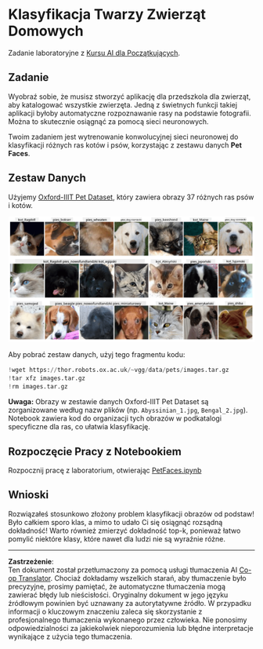 <!--
CO_OP_TRANSLATOR_METADATA:
{
  "original_hash": "b70fcf7fcee862990f848c679090943f",
  "translation_date": "2025-10-03T14:54:42+00:00",
  "source_file": "lessons/4-ComputerVision/07-ConvNets/lab/README.md",
  "language_code": "pl"
}
-->
# Klasyfikacja Twarzy Zwierząt Domowych

Zadanie laboratoryjne z [Kursu AI dla Początkujących](https://github.com/microsoft/ai-for-beginners).

## Zadanie

Wyobraź sobie, że musisz stworzyć aplikację dla przedszkola dla zwierząt, aby katalogować wszystkie zwierzęta. Jedną z świetnych funkcji takiej aplikacji byłoby automatyczne rozpoznawanie rasy na podstawie fotografii. Można to skutecznie osiągnąć za pomocą sieci neuronowych.

Twoim zadaniem jest wytrenowanie konwolucyjnej sieci neuronowej do klasyfikacji różnych ras kotów i psów, korzystając z zestawu danych **Pet Faces**.

## Zestaw Danych

Użyjemy [Oxford-IIIT Pet Dataset](https://www.robots.ox.ac.uk/~vgg/data/pets/), który zawiera obrazy 37 różnych ras psów i kotów.

![Zestaw danych, z którym będziemy pracować](../../../../../../translated_images/data.50b2a9d5484bdbf0f52f5765b381cec9efe2bd296a98f007f90bedb6ac67f2a8.pl.png)

Aby pobrać zestaw danych, użyj tego fragmentu kodu:

```python
!wget https://thor.robots.ox.ac.uk/~vgg/data/pets/images.tar.gz
!tar xfz images.tar.gz
!rm images.tar.gz
```

**Uwaga:** Obrazy w zestawie danych Oxford-IIIT Pet Dataset są zorganizowane według nazw plików (np. `Abyssinian_1.jpg`, `Bengal_2.jpg`). Notebook zawiera kod do organizacji tych obrazów w podkatalogi specyficzne dla ras, co ułatwia klasyfikację.

## Rozpoczęcie Pracy z Notebookiem

Rozpocznij pracę z laboratorium, otwierając [PetFaces.ipynb](PetFaces.ipynb)

## Wnioski

Rozwiązałeś stosunkowo złożony problem klasyfikacji obrazów od podstaw! Było całkiem sporo klas, a mimo to udało Ci się osiągnąć rozsądną dokładność! Warto również zmierzyć dokładność top-k, ponieważ łatwo pomylić niektóre klasy, które nawet dla ludzi nie są wyraźnie różne.

---

**Zastrzeżenie**:  
Ten dokument został przetłumaczony za pomocą usługi tłumaczenia AI [Co-op Translator](https://github.com/Azure/co-op-translator). Chociaż dokładamy wszelkich starań, aby tłumaczenie było precyzyjne, prosimy pamiętać, że automatyczne tłumaczenia mogą zawierać błędy lub nieścisłości. Oryginalny dokument w jego języku źródłowym powinien być uznawany za autorytatywne źródło. W przypadku informacji o kluczowym znaczeniu zaleca się skorzystanie z profesjonalnego tłumaczenia wykonanego przez człowieka. Nie ponosimy odpowiedzialności za jakiekolwiek nieporozumienia lub błędne interpretacje wynikające z użycia tego tłumaczenia.